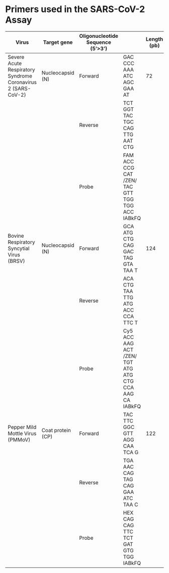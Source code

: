 # Primers used in the SARS-CoV-2 Assay

|     Virus     |     Target gene     |     Oligonucleotide Sequence (5’>3’)     |  |     Length (pb)     |     Reference     |
|---|---|---|---|---|---|
|     Severe Acute Respiratory Syndrome Coronavirus 2 (SARS-CoV-2)      |     Nucleocapsid (N)     |     Forward     |     GAC CCC AAA ATC AGC GAA AT     |     72     |     CDC, 2020     |
|  |  |     Reverse     |     TCT GGT TAC TGC CAG TTG AAT CTG     |  |  |
|  |  |     Probe     |     FAM ACC CCG CAT /ZEN/ TAC GTT TGG TGG ACC IABkFQ     |  |  |
|     Bovine Respiratory Syncytial Virus (BRSV)     |     Nucleocapsid (N)     |     Forward     |     GCA ATG CTG CAG GAC TAG GTA TAA T     |     124     |     Boxus et al., 2005     |
|  |  |     Reverse     |     ACA CTG TAA TTG ATG ACC CCA TTC T     |  |  |
|  |  |     Probe     |     Cy5 ACC AAG ACT /ZEN/ TGT ATG ATG CTG CCA AAG CA IABkFQ     |  |  |
|     Pepper Mild Mottle Virus (PMMoV)      |     Coat protein (CP)     |     Forward     |     TAC TTC GGC GTT AGG CAA TCA G     |     122     |     McGill design     |
|  |  |     Reverse     |     TGA AAC CAG TAG CAG GAA ATC TAA C     |  |  |
|  |  |     Probe     |     HEX CAG CAG TTC TCT GAT GTG TGG IABkFQ     |  |  |

